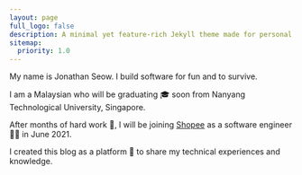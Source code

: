 ```yaml
---
layout: page
full_logo: false
description: A minimal yet feature-rich Jekyll theme made for personal websites and blogs.
sitemap:
  priority: 1.0
---
```

<div id="intro">
  <p id="describe-text">
    My name is Jonathan Seow. I build software for fun and to survive.
  </p>
  <p>
    I am a Malaysian who will be graduating 🎓 soon from Nanyang Technological University, Singapore.
  </p>
  <p>
    After months of hard work 💫, I will be joining 
    <a href="https://careers.shopee.sg/" target="_blank">Shopee</a> as a software engineer 👨‍💻 in June 2021.
  </p>
  <p>
    I created this blog as a platform 📓 to share my technical experiences and knowledge. 
  </p>
</div>